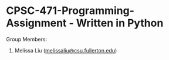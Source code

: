 # CPSC-471-Programming-Assignment - Written in Python
Group Members:
1. Melissa Liu (melissaliu@csu.fullerton.edu)

